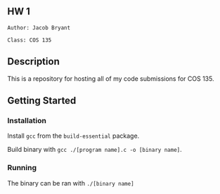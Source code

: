 ## HW 1

```
Author: Jacob Bryant

Class: COS 135
```

## Description

This is a repository for hosting all of my code submissions for COS 135.

## Getting Started

### Installation

Install `gcc` from the `build-essential` package.

Build binary with `gcc ./[program name].c -o [binary name]`.

### Running

The binary can be ran with `./[binary name]`
